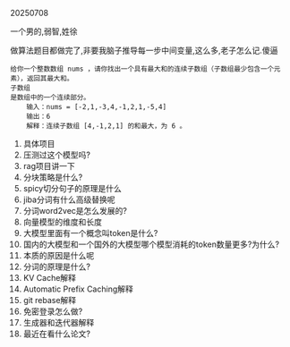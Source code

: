 20250708

一个男的,弱智,姓徐

做算法题目都做完了,非要我脑子推导每一步中间变量,这么多,老子怎么记.傻逼


```
给你一个整数数组 nums ，请你找出一个具有最大和的连续子数组（子数组最少包含一个元素），返回其最大和。
子数组
是数组中的一个连续部分。
    输入：nums = [-2,1,-3,4,-1,2,1,-5,4]
    输出：6
    解释：连续子数组 [4,-1,2,1] 的和最大，为 6 。
```

1. 具体项目
2. 压测过这个模型吗?
3. rag项目讲一下
4. 分块策略是什么?
5. spicy切分句子的原理是什么
6. jiba分词有什么高级替换呢
7. 分词word2vec是怎么发展的?
8. 向量模型的维度和长度
9. 大模型里面有一个概念叫token是什么?
10. 国内的大模型和一个国外的大模型哪个模型消耗的token数量更多?为什么?
11. 本质的原因是什么呢
12. 分词的原理是什么?
13. KV Cache解释 
14. Automatic Prefix Caching解释
15. git rebase解释
16. 免密登录怎么做?
17. 生成器和迭代器解释
18. 最近在看什么论文?
